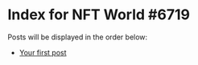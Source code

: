 # Index for NFT World #6719
Posts will be displayed in the order below:

- [Your first post](./001-first.md)

